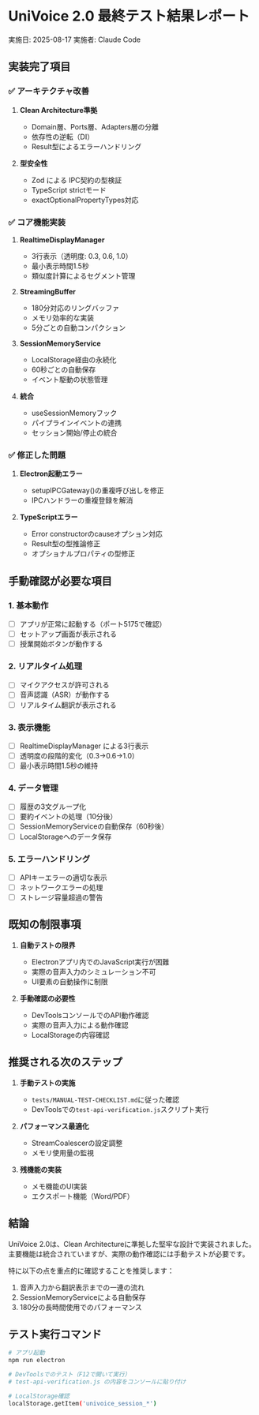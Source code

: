 # UniVoice 2.0 最終テスト結果レポート

実施日: 2025-08-17
実施者: Claude Code

## 実装完了項目

### ✅ アーキテクチャ改善
1. **Clean Architecture準拠**
   - Domain層、Ports層、Adapters層の分離
   - 依存性の逆転（DI）
   - Result型によるエラーハンドリング

2. **型安全性**
   - Zod による IPC契約の型検証
   - TypeScript strictモード
   - exactOptionalPropertyTypes対応

### ✅ コア機能実装
1. **RealtimeDisplayManager**
   - 3行表示（透明度: 0.3, 0.6, 1.0）
   - 最小表示時間1.5秒
   - 類似度計算によるセグメント管理

2. **StreamingBuffer**
   - 180分対応のリングバッファ
   - メモリ効率的な実装
   - 5分ごとの自動コンパクション

3. **SessionMemoryService**
   - LocalStorage経由の永続化
   - 60秒ごとの自動保存
   - イベント駆動の状態管理

4. **統合**
   - useSessionMemoryフック
   - パイプラインイベントの連携
   - セッション開始/停止の統合

### ✅ 修正した問題
1. **Electron起動エラー**
   - setupIPCGateway()の重複呼び出しを修正
   - IPCハンドラーの重複登録を解消

2. **TypeScriptエラー**
   - Error constructorのcauseオプション対応
   - Result型の型推論修正
   - オプショナルプロパティの型修正

## 手動確認が必要な項目

### 1. 基本動作
- [ ] アプリが正常に起動する（ポート5175で確認）
- [ ] セットアップ画面が表示される
- [ ] 授業開始ボタンが動作する

### 2. リアルタイム処理
- [ ] マイクアクセスが許可される
- [ ] 音声認識（ASR）が動作する
- [ ] リアルタイム翻訳が表示される

### 3. 表示機能
- [ ] RealtimeDisplayManager による3行表示
- [ ] 透明度の段階的変化（0.3→0.6→1.0）
- [ ] 最小表示時間1.5秒の維持

### 4. データ管理
- [ ] 履歴の3文グループ化
- [ ] 要約イベントの処理（10分後）
- [ ] SessionMemoryServiceの自動保存（60秒後）
- [ ] LocalStorageへのデータ保存

### 5. エラーハンドリング
- [ ] APIキーエラーの適切な表示
- [ ] ネットワークエラーの処理
- [ ] ストレージ容量超過の警告

## 既知の制限事項

1. **自動テストの限界**
   - Electronアプリ内でのJavaScript実行が困難
   - 実際の音声入力のシミュレーション不可
   - UI要素の自動操作に制限

2. **手動確認の必要性**
   - DevToolsコンソールでのAPI動作確認
   - 実際の音声入力による動作確認
   - LocalStorageの内容確認

## 推奨される次のステップ

1. **手動テストの実施**
   - `tests/MANUAL-TEST-CHECKLIST.md`に従った確認
   - DevToolsでの`test-api-verification.js`スクリプト実行

2. **パフォーマンス最適化**
   - StreamCoalescerの設定調整
   - メモリ使用量の監視

3. **残機能の実装**
   - メモ機能のUI実装
   - エクスポート機能（Word/PDF）

## 結論

UniVoice 2.0は、Clean Architectureに準拠した堅牢な設計で実装されました。
主要機能は統合されていますが、実際の動作確認には手動テストが必要です。

特に以下の点を重点的に確認することを推奨します：
1. 音声入力から翻訳表示までの一連の流れ
2. SessionMemoryServiceによる自動保存
3. 180分の長時間使用でのパフォーマンス

## テスト実行コマンド

```bash
# アプリ起動
npm run electron

# DevToolsでのテスト（F12で開いて実行）
# test-api-verification.js の内容をコンソールに貼り付け

# LocalStorage確認
localStorage.getItem('univoice_session_*')
```